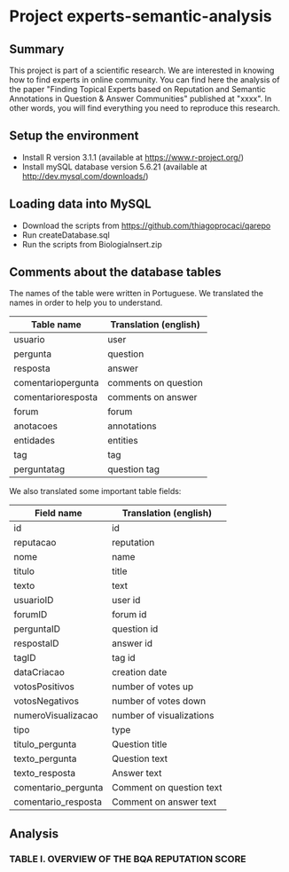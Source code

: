 # Project experts-semantic-analysis
## Summary
This project is part of a scientific research. We are interested in knowing how to find experts in online community.
You can find here the analysis of the paper "Finding Topical Experts based on Reputation and Semantic Annotations 
in Question & Answer Communities" published at "xxxx".
In other words, you will find everything you need to reproduce this research.


## Setup the environment
- Install R version 3.1.1 (available at https://www.r-project.org/)
- Install mySQL database version 5.6.21 (available at http://dev.mysql.com/downloads/)

## Loading data into MySQL
- Download the scripts from https://github.com/thiagoprocaci/qarepo
- Run createDatabase.sql
- Run the scripts from BiologiaInsert.zip

## Comments about the database tables
The names of the table were written in Portuguese. 
We translated the names in order to help you to understand.

Table name         | Translation (english)
------------------ | ------------------
usuario            | user
pergunta           | question
resposta           | answer
comentariopergunta | comments on question
comentarioresposta | comments on answer
forum              | forum
anotacoes          | annotations
entidades          | entities
tag                | tag
perguntatag        | question tag

We also translated some important table fields:

Field name         | Translation (english)
------------------ | ------------------
id                 | id
reputacao          | reputation
nome               | name
titulo             | title
texto              | text
usuarioID          | user id
forumID            | forum id
perguntaID         | question id
respostaID         | answer id
tagID              | tag id
dataCriacao        | creation date
votosPositivos     | number of votes up
votosNegativos     | number of votes down
numeroVisualizacao | number of visualizations
tipo               | type
titulo_pergunta    | Question title
texto_pergunta     | Question text
texto_resposta     | Answer text
comentario_pergunta| Comment on question text
comentario_resposta| Comment on answer text



## Analysis
### TABLE I. 	OVERVIEW OF THE BQA REPUTATION SCORE 
